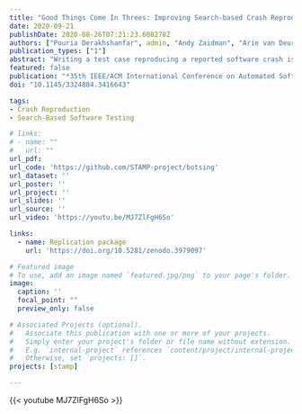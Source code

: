 ```yaml
---
title: "Good Things Come In Threes: Improving Search-based Crash Reproduction With Helper Objectives"
date: 2020-09-21
publishDate: 2020-08-26T07:21:23.608278Z
authors: ["Pouria Derakhshanfar", admin, "Andy Zaidman", "Arie van Deursen", "Annibale Panichella"]
publication_types: ["1"]
abstract: "Writing a test case reproducing a reported software crash is a common practice to identify the root cause of an anomaly in the software under test. However, this task is usually labor-intensive and time-taking. Hence, evolutionary intelligence approaches have been successfully applied to assist developers during debugging by generating a test case reproducing reported crashes. These approaches use a single fitness function called Crash Distance to guide the search process toward reproducing a target crash. Despite the reported achievements, these approaches do not always successfully reproduce some crashes due to a lack of test diversity (premature convergence). In this study, we introduce a new approach, called MO-HO, that addresses this issue via multi-objectivization. In particular, we introduce two new Helper-Objectives for crash reproduction, namely test length (to minimize) and method sequence diversity (to maximize), in addition to Crash Distance. We assessed MOHO using five multi-objective evolutionary algorithms (NSGA-II, SPEA2, PESA-II, MOEA/D, FEMO) on 124 non-trivial crashes stemming from open-source projects. Our results indicate that SPEA2 is the best-performing multi-objective algorithm for MO-HO. We evaluated this best-performing algorithm for MO-HO against the state-of-the-art: single-objective approach (Single-Objective Search) and decomposition-based multi-objectivization approach (De-MO). Our results show that MO-HO reproduces five crashes that cannot be reproduced by the current state-of-the-art. Besides, MO-HO improves the effectiveness (+10% and +8% in reproduction ratio) and the efficiency in 34.6% and 36% of crashes (i.e., significantly lower running time) compared to Single-Objective Search and De-MO, respectively. For some crashes, the improvements are very large, being up to +93.3% for reproduction ratio and -92% for the required running time."
featured: false
publication: "*35th IEEE/ACM International Conference on Automated Software Engineering (ASE '20), September 21–25, 2020, Virtual Event, Australia*"
doi: "10.1145/3324884.3416643"

tags:
- Crash Reproduction
- Search-Based Software Testing

# links:
# - name: ""
#   url: ""
url_pdf:
url_code: 'https://github.com/STAMP-project/botsing'
url_dataset: ''
url_poster: ''
url_project: ''
url_slides: ''
url_source: ''
url_video: 'https://youtu.be/MJ7ZlFgH6So'

links:
  - name: Replication package
    url: 'https://doi.org/10.5281/zenodo.3979097'

# Featured image
# To use, add an image named `featured.jpg/png` to your page's folder.
image:
  caption: ''
  focal_point: ""
  preview_only: false

# Associated Projects (optional).
#   Associate this publication with one or more of your projects.
#   Simply enter your project's folder or file name without extension.
#   E.g. `internal-project` references `content/project/internal-project/index.md`.
#   Otherwise, set `projects: []`.
projects: [stamp]

---
```


{{< youtube MJ7ZlFgH6So >}}
